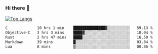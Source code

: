 ### Hi there 👋

<!--
**3Xpl0it3r/3Xpl0it3r** is a ✨ _special_ ✨ repository because its `README.md` (this file) appears on your GitHub profile.

Here are some ideas to get you started:

- 🔭 I’m currently working on ...
- 🌱 I’m currently learning ...
- 👯 I’m looking to collaborate on ...
- 🤔 I’m looking for help with ...
- 💬 Ask me about ...
- 📫 How to reach me: ...
- 😄 Pronouns: ...
- ⚡ Fun fact: ...
-->


[![Top Langs](https://github-readme-stats.vercel.app/api/top-langs/?username=3Xpl0it3r&layout=compact)](https://github.com/3Xpl0it3r/3Xpl0it3r)

<!--START_SECTION:waka-->

```txt
C             10 hrs 1 min    ██████████████▓░░░░░░░░░░   59.13 %
Objective-C   3 hrs 3 mins    ████▓░░░░░░░░░░░░░░░░░░░░   18.04 %
Rust          2 hrs 47 mins   ████░░░░░░░░░░░░░░░░░░░░░   16.50 %
Markdown      39 mins         █░░░░░░░░░░░░░░░░░░░░░░░░   03.84 %
Lua           8 mins          ▒░░░░░░░░░░░░░░░░░░░░░░░░   00.86 %
```

<!--END_SECTION:waka-->
